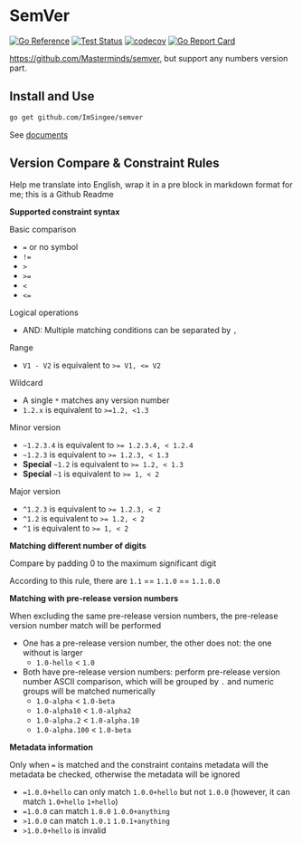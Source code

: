 # SemVer

[![Go Reference](https://pkg.go.dev/badge/github.com/ImSingee/semver.svg)](https://pkg.go.dev/github.com/ImSingee/semver) [![Test Status](https://github.com/ImSingee/semver/actions/workflows/test.yml/badge.svg?branch=master)](https://github.com/ImSingee/semver/actions/workflows/test.yml?query=branch%3Amaster) [![codecov](https://codecov.io/gh/ImSingee/semver/branch/master/graph/badge.svg?token=RWV4ZYS1DH)](https://codecov.io/gh/ImSingee/semver) [![Go Report Card](https://goreportcard.com/badge/github.com/ImSingee/semver)](https://goreportcard.com/report/github.com/ImSingee/semver)

https://github.com/Masterminds/semver, but support any numbers version part. 

## Install and Use

```bash
go get github.com/ImSingee/semver
```

See [documents](https://pkg.go.dev/github.com/ImSingee/semver)

## Version Compare & Constraint Rules

Help me translate into English, wrap it in a pre block in markdown format for me; this is a Github Readme

**Supported constraint syntax**

Basic comparison
- `=` or no symbol
- `!=`
- `>`
- `>=`
- `<`
- `<=`

Logical operations
- AND: Multiple matching conditions can be separated by `,`

Range
- `V1 - V2` is equivalent to `>= V1, <= V2`

Wildcard
- A single `*` matches any version number
- `1.2.x` is equivalent to `>=1.2, <1.3`

Minor version
- `~1.2.3.4` is equivalent to `>= 1.2.3.4, < 1.2.4`
- `~1.2.3` is equivalent to `>= 1.2.3, < 1.3`
- **Special** `~1.2` is equivalent to `>= 1.2, < 1.3`
- **Special** `~1` is equivalent to `>= 1, < 2`

Major version
- `^1.2.3` is equivalent to `>= 1.2.3, < 2`
- `^1.2` is equivalent to `>= 1.2, < 2`
- `^1` is equivalent to `>= 1, < 2`

**Matching different number of digits**

Compare by padding 0 to the maximum significant digit

According to this rule, there are `1.1` == `1.1.0` == `1.1.0.0`

**Matching with pre-release version numbers**

When excluding the same pre-release version numbers, the pre-release version number match will be performed

- One has a pre-release version number, the other does not: the one without is larger
    - `1.0-hello` < `1.0`
- Both have pre-release version numbers: perform pre-release version number ASCII comparison, which will be grouped by `.` and numeric groups will be matched numerically
    - `1.0-alpha` < `1.0-beta`
    - `1.0-alpha10` < `1.0-alpha2`
    - `1.0-alpha.2` < `1.0-alpha.10`
    - `1.0-alpha.100` < `1.0-beta`

**Metadata information**

Only when `=` is matched and the constraint contains metadata will the metadata be checked, otherwise the metadata will be ignored

- `=1.0.0+hello` can only match `1.0.0+hello` but not `1.0.0` (however, it can match `1.0+hello` `1+hello`)
- `=1.0.0` can match `1.0.0` `1.0.0+anything`
- `>1.0.0` can match `1.0.1` `1.0.1+anything`
- `>1.0.0+hello` is invalid
